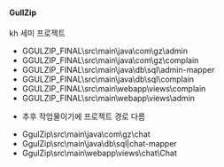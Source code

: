 #### GullZip

kh 세미 프로젝트
+ GGULZIP_FINAL\src\main\java\com\gz\admin
+ GGULZIP_FINAL\src\main\java\com\gz\complain
+ GGULZIP_FINAL\src\main\java\db\sql\admin-mapper
+  GGULZIP_FINAL\src\main\java\db\sql\complain
+  GGULZIP_FINAL\src\main\webapp\views\complain
+  GGULZIP_FINAL\src\main\webapp\views\admin

- 추후 작업물이기에 프로젝트 경로 다름
+  GgulZip\src\main\java\com\gz\chat
+  GgulZip\src\main\java\db\sql|chat-mapper
+  GgulZip\src\main\webapp\views\chat\Chat
